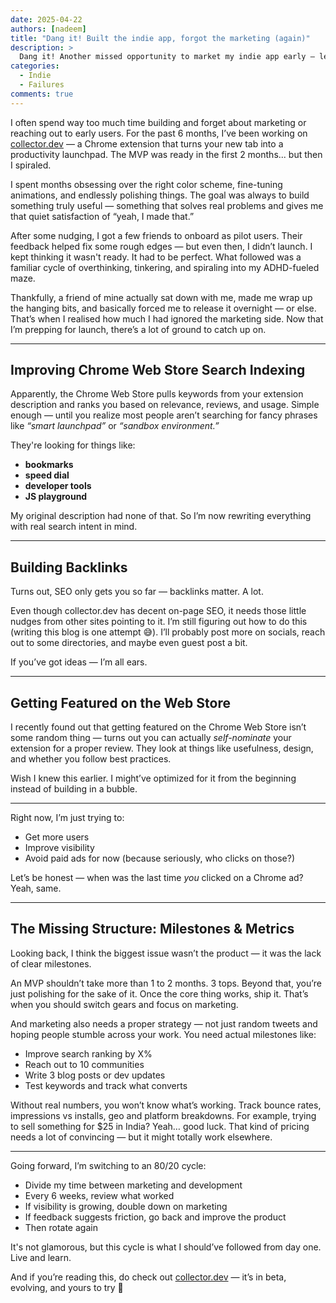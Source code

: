 ```yaml
---
date: 2025-04-22
authors: [nadeem]
title: "Dang it! Built the indie app, forgot the marketing (again)"
description: >
  Dang it! Another missed opportunity to market my indie app early — lessons from building collector.dev in silence.
categories:
  - Indie
  - Failures
comments: true
---
```


I often spend way too much time building and forget about marketing or reaching out to early users. For the past 6 months, I’ve been working on [collector.dev](https://www.collector.dev) — a Chrome extension that turns your new tab into a productivity launchpad. The MVP was ready in the first 2 months... but then I spiraled.

I spent months obsessing over the right color scheme, fine-tuning animations, and endlessly polishing things. The goal was always to build something truly useful — something that solves real problems and gives me that quiet satisfaction of “yeah, I made that.”

<!-- more -->

After some nudging, I got a few friends to onboard as pilot users. Their feedback helped fix some rough edges — but even then, I didn’t launch. I kept thinking it wasn't ready. It had to be perfect. What followed was a familiar cycle of overthinking, tinkering, and spiraling into my ADHD-fueled maze.

Thankfully, a friend of mine actually sat down with me, made me wrap up the hanging bits, and basically forced me to release it overnight — or else. That’s when I realised how much I had ignored the marketing side. Now that I’m prepping for launch, there’s a lot of ground to catch up on.

---

## Improving Chrome Web Store Search Indexing

Apparently, the Chrome Web Store pulls keywords from your extension description and ranks you based on relevance, reviews, and usage. Simple enough — until you realize most people aren’t searching for fancy phrases like *“smart launchpad”* or *“sandbox environment.”*

They're looking for things like:
- **bookmarks**
- **speed dial**
- **developer tools**
- **JS playground**

My original description had none of that. So I’m now rewriting everything with real search intent in mind.

---

## Building Backlinks

Turns out, SEO only gets you so far — backlinks matter. A lot.

Even though collector.dev has decent on-page SEO, it needs those little nudges from other sites pointing to it. I’m still figuring out how to do this (writing this blog is one attempt 😅). I’ll probably post more on socials, reach out to some directories, and maybe even guest post a bit.

If you’ve got ideas — I’m all ears.

---

## Getting Featured on the Web Store

I recently found out that getting featured on the Chrome Web Store isn’t some random thing — turns out you can actually *self-nominate* your extension for a proper review. They look at things like usefulness, design, and whether you follow best practices.

Wish I knew this earlier. I might’ve optimized for it from the beginning instead of building in a bubble.

---

Right now, I’m just trying to:
- Get more users
- Improve visibility
- Avoid paid ads for now (because seriously, who clicks on those?)

Let’s be honest — when was the last time *you* clicked on a Chrome ad? Yeah, same.

---

## The Missing Structure: Milestones & Metrics

Looking back, I think the biggest issue wasn’t the product — it was the lack of clear milestones.

An MVP shouldn’t take more than 1 to 2 months. 3 tops. Beyond that, you’re just polishing for the sake of it. Once the core thing works, ship it. That’s when you should switch gears and focus on marketing.

And marketing also needs a proper strategy — not just random tweets and hoping people stumble across your work. You need actual milestones like:

- Improve search ranking by X%
- Reach out to 10 communities
- Write 3 blog posts or dev updates
- Test keywords and track what converts

Without real numbers, you won’t know what’s working. Track bounce rates, impressions vs installs, geo and platform breakdowns. For example, trying to sell something for $25 in India? Yeah… good luck. That kind of pricing needs a lot of convincing — but it might totally work elsewhere.

---

Going forward, I’m switching to an 80/20 cycle:

- Divide my time between marketing and development
- Every 6 weeks, review what worked
- If visibility is growing, double down on marketing
- If feedback suggests friction, go back and improve the product
- Then rotate again

It's not glamorous, but this cycle is what I should’ve followed from day one. Live and learn.

And if you’re reading this, do check out [collector.dev](https://www.collector.dev) — it’s in beta, evolving, and yours to try 🙂